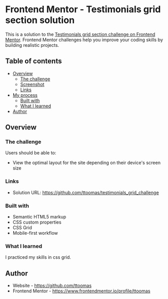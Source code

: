 # Frontend Mentor - Testimonials grid section solution

This is a solution to the [Testimonials grid section challenge on Frontend Mentor](https://www.frontendmentor.io/challenges/testimonials-grid-section-Nnw6J7Un7). Frontend Mentor challenges help you improve your coding skills by building realistic projects. 

## Table of contents

- [Overview](#overview)
  - [The challenge](#the-challenge)
  - [Screenshot](#screenshot)
  - [Links](#links)
- [My process](#my-process)
  - [Built with](#built-with)
  - [What I learned](#what-i-learned)
- [Author](#author)

## Overview

### The challenge

Users should be able to:

- View the optimal layout for the site depending on their device's screen size

### Links

- Solution URL: https://github.com/ttoomas/testimonials_grid_challenge

### Built with

- Semantic HTML5 markup
- CSS custom properties
- CSS Grid
- Mobile-first workflow

### What I learned

I practiced my skills in css grid.

## Author

- Website - https://github.com/ttoomas
- Frontend Mentor - https://www.frontendmentor.io/profile/ttoomas